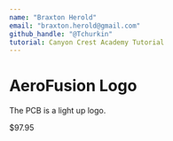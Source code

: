 ```yaml
---
name: "Braxton Herold"
email: "braxton.herold@gmail.com"
github_handle: "@Tchurkin"
tutorial: Canyon Crest Academy Tutorial
---
```


# AeroFusion Logo

The PCB is a light up logo.

$97.95
